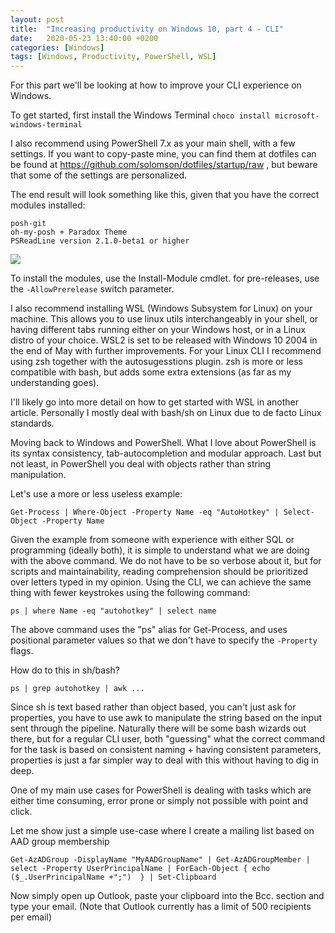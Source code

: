 ```yaml
---
layout: post
title:  "Increasing productivity on Windows 10, part 4 - CLI"
date:   2020-05-23 13:40:00 +0200
categories: [Windows]
tags: [Windows, Productivity, PowerShell, WSL]
---
```



For this part we'll be looking at how to improve your CLI experience on Windows.

To get started, first install the Windows Terminal `choco install microsoft-windows-terminal`

I also recommend using PowerShell 7.x as your main shell, with a few settings. If you want to copy-paste mine, you can find them at dotfiles can be found at https://github.com/solomson/dotfiles/startup/raw , but beware that some of the settings are personalized.

The end result will look something like this, given that you have the correct modules installed:

```
posh-git
oh-my-posh + Paradox Theme
PSReadLine version 2.1.0-beta1 or higher
```

<img src="{{site.baseurl}}/assets/img/2020-05-23-1.png">

To install the modules, use the Install-Module cmdlet. for pre-releases, use the `-AllowPrerelease` switch parameter.

I also recommend installing WSL (Windows Subsystem for Linux) on your machine. This allows you to use linux utils interchangeably in your shell, or having different tabs running either on your Windows host, or in a Linux distro of your choice. WSL2 is set to be released with Windows 10 2004 in the end of May with further improvements.
For your Linux CLI I recommend using zsh together with the autosugesstions plugin. zsh is more or less compatible with bash, but adds some extra extensions (as far as my understanding goes). 

I'll likely go into more detail on how to get started with WSL in another article. Personally I mostly deal with bash/sh on Linux due to de facto Linux standards.

Moving back to Windows and PowerShell. What I love about PowerShell is its syntax consistency, tab-autocompletion and modular approach. Last but not least, in PowerShell you deal with objects rather than string manipulation. 

Let's use a more or less useless example:

`Get-Process | Where-Object -Property Name -eq "AutoHotkey" | Select-Object -Property Name`

Given the example from someone with experience with either SQL or programming (ideally both), it is simple to understand what we are doing with the above command. We do not have to be so verbose about it, but for scripts and maintainability, reading comprehension should be prioritized over letters typed in my opinion. Using the CLI, we can achieve the same thing with fewer keystrokes using the following command:

`ps | where Name -eq "autohotkey" | select name`

The above command uses the "ps" alias for Get-Process, and uses positional parameter values so that we don't have to specify the `-Property` flags.

How do to this in sh/bash?

`ps | grep autohotkey | awk ...`

Since sh is text based rather than object based, you can't just ask for properties, you have to use awk to manipulate the string based on the input sent through the pipeline. Naturally there will be some bash wizards out there, but for a regular CLI user, both "guessing" what the correct command for the task is based on consistent naming + having consistent parameters, properties is just a far simpler way to deal with this without having to dig in deep.

One of my main use cases for PowerShell is dealing with tasks which are either time consuming, error prone or simply not possible with point and click.

Let me show just a simple use-case where I create a mailing list based on AAD group membership

`Get-AzADGroup -DisplayName "MyAADGroupName" | Get-AzADGroupMember | select -Property UserPrincipalName | ForEach-Object { echo ($_.UserPrincipalName +";")  } | Set-Clipboard`

Now simply open up Outlook, paste your clipboard into the Bcc. section and type your email. (Note that Outlook currently has a limit of 500 recipients per email)

